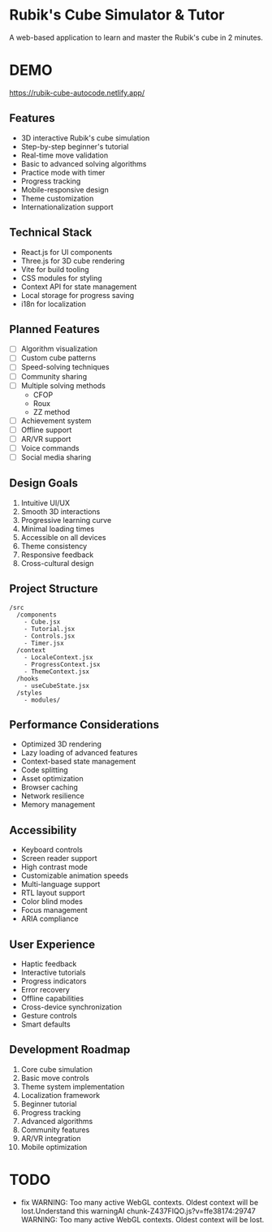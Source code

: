 # Rubik's Cube Simulator & Tutor

A web-based application to learn and master the Rubik's cube in 2 minutes.

# DEMO

https://rubik-cube-autocode.netlify.app/

## Features

- 3D interactive Rubik's cube simulation
- Step-by-step beginner's tutorial
- Real-time move validation
- Basic to advanced solving algorithms
- Practice mode with timer
- Progress tracking
- Mobile-responsive design
- Theme customization
- Internationalization support

## Technical Stack

- React.js for UI components
- Three.js for 3D cube rendering
- Vite for build tooling
- CSS modules for styling
- Context API for state management
- Local storage for progress saving
- i18n for localization

## Planned Features

- [ ] Algorithm visualization
- [ ] Custom cube patterns
- [ ] Speed-solving techniques
- [ ] Community sharing
- [ ] Multiple solving methods
    - CFOP
    - Roux
    - ZZ method
- [ ] Achievement system
- [ ] Offline support
- [ ] AR/VR support
- [ ] Voice commands
- [ ] Social media sharing

## Design Goals

1. Intuitive UI/UX
2. Smooth 3D interactions
3. Progressive learning curve
4. Minimal loading times
5. Accessible on all devices
6. Theme consistency
7. Responsive feedback
8. Cross-cultural design

## Project Structure

```
/src
  /components
    - Cube.jsx
    - Tutorial.jsx
    - Controls.jsx
    - Timer.jsx
  /context
    - LocaleContext.jsx
    - ProgressContext.jsx
    - ThemeContext.jsx
  /hooks
    - useCubeState.jsx
  /styles
    - modules/
```

## Performance Considerations

- Optimized 3D rendering
- Lazy loading of advanced features
- Context-based state management
- Code splitting
- Asset optimization
- Browser caching
- Network resilience
- Memory management

## Accessibility

- Keyboard controls
- Screen reader support
- High contrast mode
- Customizable animation speeds
- Multi-language support
- RTL layout support
- Color blind modes
- Focus management
- ARIA compliance

## User Experience

- Haptic feedback
- Interactive tutorials
- Progress indicators
- Error recovery
- Offline capabilities
- Cross-device synchronization
- Gesture controls
- Smart defaults

## Development Roadmap

1. Core cube simulation
2. Basic move controls
3. Theme system implementation
4. Localization framework
5. Beginner tutorial
6. Progress tracking
7. Advanced algorithms
8. Community features
9. AR/VR integration
10. Mobile optimization

# TODO

-    fix WARNING: Too many active WebGL contexts. Oldest context will be lost.Understand this warningAI
chunk-Z437FIQO.js?v=ffe38174:29747 WARNING: Too many active WebGL contexts. Oldest context will be lost.